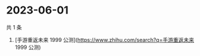 # 2023-06-01

共 1 条

<!-- BEGIN -->
<!-- 最后更新时间 Thu Jun 01 2023 00:13:46 GMT+0800 (China Standard Time) -->

1. [手游重返未来 1999 公测](https://www.zhihu.com/search?q=手游重返未来 1999
   公测)

<!-- END -->
